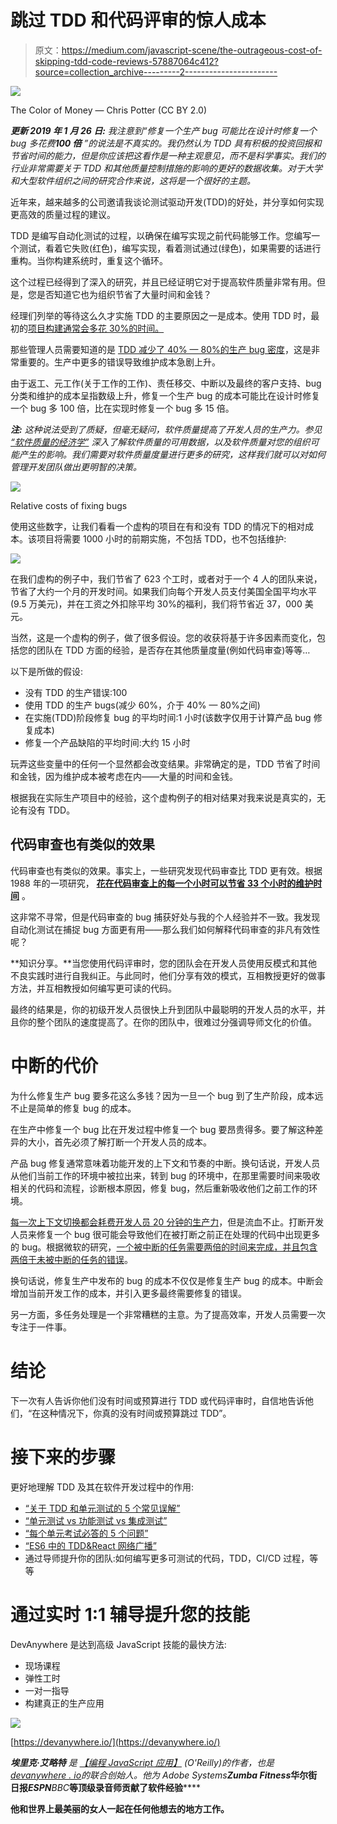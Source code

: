 # 跳过 TDD 和代码评审的惊人成本

> 原文：<https://medium.com/javascript-scene/the-outrageous-cost-of-skipping-tdd-code-reviews-57887064c412?source=collection_archive---------2----------------------->

![](img/390cbe0e08f97b269720be61e6b48471.png)

The Color of Money — Chris Potter (CC BY 2.0)

***更新 2019 年 1 月 26 日:*** *我注意到“修复一个生产 bug 可能比在设计时修复一个 bug 多花费****100 倍*** *”的说法是不真实的。我仍然认为 TDD 具有积极的投资回报和节省时间的能力，但是你应该把这看作是一种主观意见，而不是科学事实。我们的行业非常需要关于 TDD 和其他质量控制措施的影响的更好的数据收集。对于大学和大型软件组织之间的研究合作来说，这将是一个很好的主题。*

近年来，越来越多的公司邀请我谈论测试驱动开发(TDD)的好处，并分享如何实现更高效的质量过程的建议。

TDD 是编写自动化测试的过程，以确保在编写实现之前代码能够工作。您编写一个测试，看着它失败(红色)，编写实现，看着测试通过(绿色)，如果需要的话进行重构。当你构建系统时，重复这个循环。

这个过程已经得到了深入的研究，并且已经证明它对于提高软件质量非常有用。但是，您是否知道它也为组织节省了大量时间和金钱？

经理们列举的等待这么久才实施 TDD 的主要原因之一是成本。使用 TDD 时，最初的[项目构建通常会多花 30%的时间。](https://www.computer.org/csdl/mags/so/2007/03/s3024.pdf)

那些管理人员需要知道的是 [TDD 减少了 40% — 80%的生产 bug 密度](https://www.computer.org/csdl/mags/so/2007/03/s3024.pdf)，这是非常重要的。生产中更多的错误导致维护成本急剧上升。

由于返工、元工作(关于工作的工作)、责任移交、中断以及最终的客户支持、bug 分类和维护的成本呈指数级上升，修复一个生产 bug 的成本可能比在设计时修复一个 bug 多 100 倍，比在实现时修复一个 bug 多 15 倍。

***注:*** *这种说法受到了质疑，但毫无疑问，软件质量提高了开发人员的生产力。参见* [*“软件质量的经济学”*](https://www.amazon.com/Economics-Software-Quality-Capers-Jones/dp/0132582201) *深入了解软件质量的可用数据，以及软件质量对您的组织可能产生的影响。我们需要对软件质量度量进行更多的研究，这样我们就可以对如何管理开发团队做出更明智的决策。*

![](img/526b118353c3fb5f433455b8a08b490e.png)

Relative costs of fixing bugs

使用这些数字，让我们看看一个虚构的项目在有和没有 TDD 的情况下的相对成本。该项目将需要 1000 小时的前期实施，不包括 TDD，也不包括维护:

![](img/31f3c16110429a6f91fb7902f297e414.png)

在我们虚构的例子中，我们节省了 623 个工时，或者对于一个 4 人的团队来说，节省了大约一个月的开发时间。如果我们向每个开发人员支付美国全国平均水平(9.5 万美元)，并在工资之外扣除平均 30%的福利，我们将节省近 37，000 美元。

当然，这是一个虚构的例子，做了很多假设。您的收获将基于许多因素而变化，包括您的团队在 TDD 方面的经验，是否存在其他质量度量(例如代码审查)等等…

以下是所做的假设:

*   没有 TDD 的生产错误:100
*   使用 TDD 的生产 bugs(减少 60%，介于 40% — 80%之间)
*   在实施(TDD)阶段修复 bug 的平均时间:1 小时(该数字仅用于计算产品 bug 修复成本)
*   修复一个产品缺陷的平均时间:大约 15 小时

玩弄这些变量中的任何一个显然都会改变结果。非常确定的是，TDD 节省了时间和金钱，因为维护成本被考虑在内——大量的时间和金钱。

根据我在实际生产项目中的经验，这个虚构例子的相对结果对我来说是真实的，无论有没有 TDD。

## 代码审查也有类似的效果

代码审查也有类似的效果。事实上，一些研究发现代码审查比 TDD 更有效。根据 1988 年的一项研究， [**花在代码审查上的每一个小时可以节省 33 个小时的维护时间**](http://www.ifsq.org/finding-ia-2.html) 。

这非常不寻常，但是代码审查的 bug 捕获好处与我的个人经验并不一致。我发现自动化测试在捕捉 bug 方面更有用——那么我们如何解释代码审查的非凡有效性呢？

**知识分享。**当您使用代码评审时，您的团队会在开发人员使用反模式和其他不良实践时进行自我纠正。与此同时，他们分享有效的模式，互相教授更好的做事方法，并互相教授如何编写更可读的代码。

最终的结果是，你的初级开发人员很快上升到团队中最聪明的开发人员的水平，并且你的整个团队的速度提高了。在你的团队中，很难过分强调导师文化的价值。

# 中断的代价

为什么修复生产 bug 要多花这么多钱？因为一旦一个 bug 到了生产阶段，成本远不止是简单的修复 bug 的成本。

在生产中修复一个 bug 比在开发过程中修复一个 bug 要昂贵得多。要了解这种差异的大小，首先必须了解打断一个开发人员的成本。

产品 bug 修复通常意味着功能开发的上下文和节奏的中断。换句话说，开发人员从他们当前工作的环境中被拉出来，转到 bug 的环境中，在那里需要时间来吸收相关的代码和流程，诊断根本原因，修复 bug，然后重新吸收他们之前工作的环境。

[每一次上下文切换都会耗费开发人员 20 分钟的生产力](http://blog.ninlabs.com/2013/01/programmer-interrupted/)，但是流血不止。打断开发人员来修复一个 bug 很可能会导致他们在被打断之前正在处理的代码中出现更多的 bug。根据微软的研究，[一个被中断的任务需要两倍的时间来完成，并且包含两倍于未被中断的任务的错误](http://dl.acm.org/citation.cfm?doid=985692.985715)。

换句话说，修复生产中发布的 bug 的成本不仅仅是修复生产 bug 的成本。中断会增加当前开发工作的成本，并引入更多最终需要修复的错误。

另一方面，多任务处理是一个非常糟糕的主意。为了提高效率，开发人员需要一次专注于一件事。

# 结论

下一次有人告诉你他们没有时间或预算进行 TDD 或代码评审时，自信地告诉他们，“在这种情况下，你真的没有时间或预算跳过 TDD”。

# **接下来的步骤**

更好地理解 TDD 及其在软件开发过程中的作用:

*   [“关于 TDD 和单元测试的 5 个常见误解”](/javascript-scene/5-common-misconceptions-about-tdd-unit-tests-863d5beb3ce9)
*   [“单元测试 vs 功能测试 vs 集成测试”](https://www.sitepoint.com/javascript-testing-unit-functional-integration/)
*   [“每个单元考试必答的 5 个问题”](/javascript-scene/what-every-unit-test-needs-f6cd34d9836d)
*   [“ES6 中的 TDD&React 网络广播”](https://ericelliottjs.com/product/tdd-es6-react/)
*   通过导师提升你的团队:如何编写更多可测试的代码，TDD，CI/CD 过程，等等

# 通过实时 1:1 辅导提升您的技能

DevAnywhere 是达到高级 JavaScript 技能的最快方法:

*   现场课程
*   弹性工时
*   一对一指导
*   构建真正的生产应用

[![](img/03504ae5b049cdb99861a7b575be3a08.png)](https://devanywhere.io/)

[https://devanywhere.io/](https://devanywhere.io/)

***埃里克·艾略特*** *是* [*【编程 JavaScript 应用】*](http://pjabook.com) *(O'Reilly)的作者，也是*[*devanywhere . io*](https://devanywhere.io/)*的联合创始人。他为 Adobe Systems******Zumba Fitness*******华尔街日报*******ESPN******BBC***等顶级录音师贡献了软件经验******

**他和世界上最美丽的女人一起在任何他想去的地方工作。**